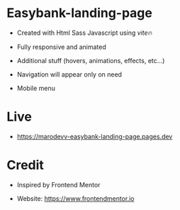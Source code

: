 # Easybank-landing-page

- Created with Html Sass Javascript using *vite*🔥

- Fully responsive and animated

- Additional stuff (hovers, animations, effects, etc...)

- Navigation will appear only on need

- Mobile menu

# Live

- https://marodevv-easybank-landing-page.pages.dev

# Credit

- Inspired by Frontend Mentor

- Website: https://www.frontendmentor.io

